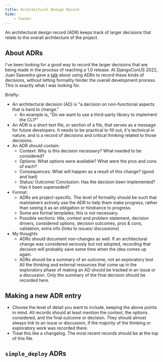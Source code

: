 ```yaml
---
title: Architectural Design Record
hide:
    - footer
---
```


An architectural design record (ADR) keeps track of larger decisions that relate to the overall architecture of the project.

## About ADRs

I've been looking for a good way to record the larger decisions that are being made in the process of reaching a 1.0 release. At DjangoConUS 2022, Juan Saavedra gave a [talk](https://www.youtube.com/watch?v=_-0zHdJGTlw) about using ADRs to record these kinds of decisions, without letting formality hinder the overall development process. This is exactly what I was looking for. 

Briefly:

- An architectural decision (AD) is "a decision on non-functional aspects that is hard to change."
    - An example is, "Do we want to use a third-party library to implement the CLI?"
- An ADR is a short text file, or section of a file, that serves as a message for future developers. It needs to be practical to fill out, it's technical in nature, and is a record of decisions and critical thinking related to those decisions.
- An ADR should contain:
    - Context: Why is this decision necessary? What needed to be considered?
    - Options: What options were available? What were the pros and cons of each?
    - Consequences: What will happen as a result of this change? (good and bad)
    - Status/ Outcome/ Conclusion: Has the decision been implemented? Has it been superseded?
- Format:
    - ADRs are project-specific. The level of formality should be such that maintainers actively use the ADR to help them make progress, rather than seeing it as an obligation or hindrance to progress.
    - Some are formal templates; this is not necessary.
    - Possible sections: title, context and problem statement, decision drivers, considered options, decision outcomes, pros & cons, validation, extra info (links to issues/ discussions)
- My thoughts
  - ADRs should document non-changes as well. If an architectural change was considered seriously but not adopted, recording that decision will probably save some time when the idea comes up again.
  - ADRs should be a summary of an outcome, not an exploratory tool. All the thinking and external resources that come up in the exploratory phase of making an AD should be tracked in an issue or a discussion. Only the summary of the final decision should be recorded here.

## Making a new ADR entry

- Choose the level of detail you want to include, keeping the above points in mind. All records should at least mention the context, the options considered, and the final outcome or decision. They should almost always link to an issue or discussion, if the majority of the thinking or exploratory work was recorded there.
- Treat this like a changelog. The most recent records should be at the top of this file.

## `simple_deploy` ADRs